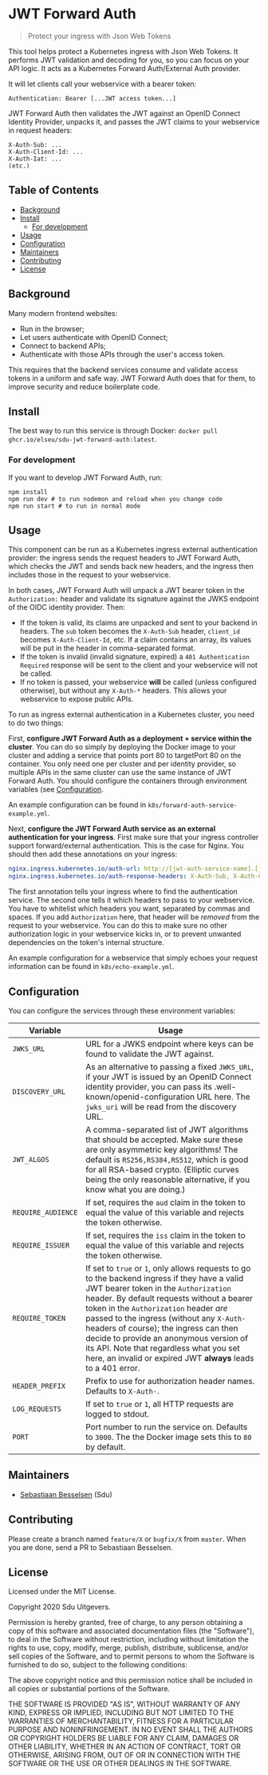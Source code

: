 # JWT Forward Auth

> Protect your ingress with Json Web Tokens

This tool helps protect a Kubernetes ingress with Json Web Tokens. It performs JWT validation and decoding for you, so you can focus on your API logic. It acts as a Kubernetes Forward Auth/External Auth provider.

It will let clients call your webservice with a bearer token:

```
Authentication: Bearer [...JWT access token...]
```

JWT Forward Auth then validates the JWT against an OpenID Connect Identity Provider, unpacks it, and passes the JWT claims to your webservice in request headers:

```
X-Auth-Sub: ...
X-Auth-Client-Id: ...
X-Auth-Iat: ...
(etc.)
```

## Table of Contents <!-- omit in toc -->

-   [Background](#background)
-   [Install](#install)
    -   [For development](#for-development)
-   [Usage](#usage)
-   [Configuration](#configuration)
-   [Maintainers](#maintainers)
-   [Contributing](#contributing)
-   [License](#license)

## Background

Many modern frontend websites:

-   Run in the browser;
-   Let users authenticate with OpenID Connect;
-   Connect to backend APIs;
-   Authenticate with those APIs through the user's access token.

This requires that the backend services consume and validate access tokens in a uniform and safe way. JWT Forward Auth does that for them, to improve security and reduce boilerplate code.

## Install

The best way to run this service is through Docker: `docker pull ghcr.io/elseu/sdu-jwt-forward-auth:latest`.

### For development

If you want to develop JWT Forward Auth, run:

```
npm install
npm run dev # to run nodemon and reload when you change code
npm run start # to run in normal mode
```

## Usage

This component can be run as a Kubernetes ingress external authentication provider: the ingress sends the request headers to JWT Forward Auth, which checks the JWT and sends back new headers, and the ingress then includes those in the request to your webservice.

In both cases, JWT Forward Auth will unpack a JWT bearer token in the `Authorization:` header and validate its signature against the JWKS endpoint of the OIDC identity provider. Then:

-   If the token is valid, its claims are unpacked and sent to your backend in headers. The `sub` token becomes the `X-Auth-Sub` header, `client_id` becomes `X-Auth-Client-Id`, etc. If a claim contains an array, its values will be put in the header in comma-separated format.
-   If the token is invalid (invalid signature, expired) a `401 Authentication Required` response will be sent to the client and your webservice will not be called.
-   If no token is passed, your webservice **will** be called (unless configured otherwise), but without any `X-Auth-*` headers. This allows your webservice to expose public APIs.

To run as ingress external authentication in a Kubernetes cluster, you need to do two things:

First, **configure JWT Forward Auth as a deployment + service within the cluster**. You can do so simply by deploying the Docker image to your cluster and adding a service that points port 80 to targetPort 80 on the container. You only need one per cluster and per identity provider, so multiple APIs in the same cluster can use the same instance of JWT Forward Auth. You should configure the containers through environment variables (see [Configuration](#configuration).

An example configuration can be found in `k8s/forward-auth-service-example.yml`.

Next, **configure the JWT Forward Auth service as an external authentication for your ingress**. First make sure that your ingress controller support forward/external authentication. This is the case for Nginx. You should then add these annotations on your ingress:

```yml
nginx.ingress.kubernetes.io/auth-url: http://[jwt-auth-service-name].[jwt-auth-service-namespace].svc.cluster.local/
nginx.ingress.kubernetes.io/auth-response-headers: X-Auth-Sub, X-Auth-Client-Id, X-Auth-Role, Authorization
```

The first annotation tells your ingress where to find the authentication service. The second one tells it which headers to pass to your webservice. You have to whitelist which headers you want, separated by commas and spaces. If you add `Authorization` here, that header will be _removed_ from the request to your webservice. You can do this to make sure no other authorization logic in your webservice kicks in, or to prevent unwanted dependencies on the token's internal structure.

An example configuration for a webservice that simply echoes your request information can be found in `k8s/echo-example.yml`.

## Configuration

You can configure the services through these environment variables:

| Variable           | Usage                                                                                                                                                                                                                                                                                                                                                                                                                                                                      |
| ------------------ | -------------------------------------------------------------------------------------------------------------------------------------------------------------------------------------------------------------------------------------------------------------------------------------------------------------------------------------------------------------------------------------------------------------------------------------------------------------------------- |
| `JWKS_URL`         | URL for a JWKS endpoint where keys can be found to validate the JWT against.                                                                                                                                                                                                                                                                                                                                                                                               |
| `DISCOVERY_URL`    | As an alternative to passing a fixed `JWKS_URL`, if your JWT is issued by an OpenID Connect identity provider, you can pass its .well-known/openid-configuration URL here. The `jwks_uri` will be read from the discovery URL.                                                                                                                                                                                                                                             |
| `JWT_ALGOS`        | A comma-separated list of JWT algorithms that should be accepted. Make sure these are only asymmetric key algorithms! The default is `RS256,RS384,RS512`, which is good for all RSA-based crypto. (Elliptic curves being the only reasonable alternative, if you know what you are doing.)                                                                                                                                                                                 |
| `REQUIRE_AUDIENCE` | If set, requires the `aud` claim in the token to equal the value of this variable and rejects the token otherwise.                                                                                                                                                                                                                                                                                                                                                         |
| `REQUIRE_ISSUER`   | If set, requires the `iss` claim in the token to equal the value of this variable and rejects the token otherwise.                                                                                                                                                                                                                                                                                                                                                         |
| `REQUIRE_TOKEN`    | If set to `true` or `1`, only allows requests to go to the backend ingress if they have a valid JWT bearer token in the `Authorization` header. By default requests without a bearer token in the `Authorization` header _are_ passed to the ingress (without any `X-Auth-` headers of course); the ingress can then decide to provide an anonymous version of its API. Note that regardless what you set here, an invalid or expired JWT **always** leads to a 401 error. |
| `HEADER_PREFIX`    | Prefix to use for authorization header names. Defaults to `X-Auth-`.                                                                                                                                                                                                                                                                                                                                                                                                       |
| `LOG_REQUESTS`     | If set to `true` or `1`, all HTTP requests are logged to stdout.                                                                                                                                                                                                                                                                                                                                                                                                           |
| `PORT`             | Port number to run the service on. Defaults to `3000`. The the Docker image sets this to `80` by default.                                                                                                                                                                                                                                                                                                                                                                  |

## Maintainers

-   [Sebastiaan Besselsen](https://github.com/sbesselsen) (Sdu)

## Contributing

Please create a branch named `feature/X` or `bugfix/X` from `master`. When you are done, send a PR to Sebastiaan Besselsen.

## License

Licensed under the MIT License.

Copyright 2020 Sdu Uitgevers.

Permission is hereby granted, free of charge, to any person obtaining a copy of this software and associated documentation files (the "Software"), to deal in the Software without restriction, including without limitation the rights to use, copy, modify, merge, publish, distribute, sublicense, and/or sell copies of the Software, and to permit persons to whom the Software is furnished to do so, subject to the following conditions:

The above copyright notice and this permission notice shall be included in all copies or substantial portions of the Software.

THE SOFTWARE IS PROVIDED "AS IS", WITHOUT WARRANTY OF ANY KIND, EXPRESS OR IMPLIED, INCLUDING BUT NOT LIMITED TO THE WARRANTIES OF MERCHANTABILITY, FITNESS FOR A PARTICULAR PURPOSE AND NONINFRINGEMENT. IN NO EVENT SHALL THE AUTHORS OR COPYRIGHT HOLDERS BE LIABLE FOR ANY CLAIM, DAMAGES OR OTHER LIABILITY, WHETHER IN AN ACTION OF CONTRACT, TORT OR OTHERWISE, ARISING FROM, OUT OF OR IN CONNECTION WITH THE SOFTWARE OR THE USE OR OTHER DEALINGS IN THE SOFTWARE.
